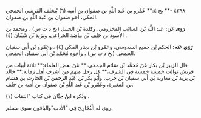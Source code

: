 ٤٣٩٨ -** بخ ٤:** عَمْرو بن عَبد اللَّهِ بن صفوان بن أمية (٦) بْنخلف القرشي الجمحي المكي، أخو صفوان بن عَبد اللَّهِ بن صفوان.

**رَوَى عَن:** عَبد اللَّه بْن السائب المخزومي، وكلدة بْن الحنبل (بخ د ت س) ، ومحمد بن الأسود بن خلف بْن بياضة الخزاعي، ويزيد بْن شَيْبَان (٤) .

**رَوَى عَنه:** الحكم بْن جميع السدوسي، وعَمْرو بْن دينار المكي (٤) ، وعَمْرو بْن أَبي سفيان الجمحي (بخ د ت س) ، وأخوه مُحَمَّد بْن أَبي سفيان الجمحي.

قال الزبير بْن بكار عَنْ مُحَمَّد بْن سَلام الجمحي،** عَنْ بعض العلماء:** ثلاثة أبيات من قريش توالت خمسة خمسة فِي الشرف،** كل رجل منهم من أشرف أهل زمانه:** خالد بْن يزيد بْن معاوية بْن أَبي سفيان بْن حرب، وأَبُو بكر بْن عَبْد الرحمن بْن الحارث بن هشام بن المغيرة، وعَمْرو بْن عَبد اللَّهِ بْن صفوان بن أمية بن خلف.

وذكره ابنُ حِبَّان في كتاب "الثقات (١) .

روى له الْبُخَارِيّ فِي "الأدب"والباقون سوى مسلم.